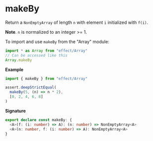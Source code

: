 # makeBy

Return a `NonEmptyArray` of length `n` with element `i` initialized with `f(i)`.

**Note**. `n` is normalized to an integer >= 1.

To import and use `makeBy` from the "Array" module:

```ts
import * as Array from "effect/Array"
// Can be accessed like this
Array.makeBy
```

**Example**

```ts
import { makeBy } from "effect/Array"

assert.deepStrictEqual(
  makeBy(5, (n) => n * 2),
  [0, 2, 4, 6, 8]
)
```

**Signature**

```ts
export declare const makeBy: {
  <A>(f: (i: number) => A): (n: number) => NonEmptyArray<A>
  <A>(n: number, f: (i: number) => A): NonEmptyArray<A>
}
```
